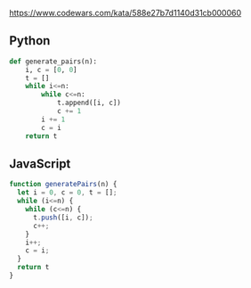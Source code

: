 https://www.codewars.com/kata/588e27b7d1140d31cb000060

## Python
```py
def generate_pairs(n):
    i, c = [0, 0]
    t = []
    while i<=n:
        while c<=n:
            t.append([i, c])
            c += 1
        i += 1
        c = i
    return t
```

## JavaScript
```js
function generatePairs(n) {
  let i = 0, c = 0, t = [];
  while (i<=n) {
    while (c<=n) {
      t.push([i, c]);
      c++;
    }
    i++;
    c = i;
  }
  return t
}
```